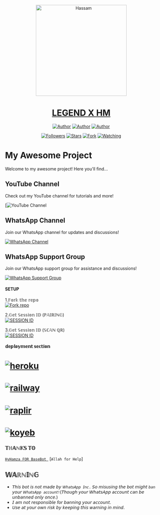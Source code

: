 <p align="center">  
  <a href="https://whatsapp.com/channel/0029VajDL6mHFxP88HXtWG3F">
    <img alt="Hassam" height="300" src="https://raw.githubusercontent.com/HsnCyber/LEGEND-X-HM/main/asset/logo.jpg">
    <h1 align="center">LEGEND X HM</h1>
  </a>
</p>
<p align="center">
<a href="https://github.com/HsnCyber"><img title="Author" src="https://img.shields.io/badge/HsnCyber-black?style=for-the-badge&logo=Github"></a> <a href="https://whatsapp.com/channel/0029VajDL6mHFxP88HXtWG3F"><img title="Author" src="https://img.shields.io/badge/CHANNEL-black?style=for-the-badge&logo=whatsapp"></a> <a href="https://wa.me/923183830766"><img title="Author" src="https://img.shields.io/badge/CHAT US-black?style=for-the-badge&logo=whatsapp"></a>
<p/>
<p align="center">
<a href="https://github.com/HsnCyber?tab=followers"><img title="Followers" src="https://img.shields.io/github/followers/HsnCyber?label=Followers&style=social"></a>
<a href="https://github.com/HsnCyber/LEGEND-X-HM/stargazers/"><img title="Stars" src="https://img.shields.io/github/stars/HsnCyber/LEGEND-X-HM?&style=social"></a>
<a href="https://github.com/HsnCyber/LEGEND-X-HM/network/members"><img title="Fork" src="https://img.shields.io/github/forks/HsnCyber/LEGEND-X-HM?style=social"></a>
<a href="https://github.com/HsnCyber/LEGEND-X-HM/watchers"><img title="Watching" src="https://img.shields.io/github/watchers/HsnCyber/LEGEND-X-HM?label=Watching&style=social"></a>
</p>

####  
# My Awesome Project

Welcome to my awesome project! Here you'll find...
## YouTube Channel

Check out my YouTube channel for tutorials and more!

[![YouTube Channel](https://youtube.com/@princeyt135?si=nCoAth2T5aUEICOL)
## WhatsApp Channel

Join our WhatsApp channel for updates and discussions!

[![WhatsApp Channel](https://img.shields.io/badge/Join-WhatsApp%20Channel-25D366?style=for-the-badge&logo=whatsapp)](https://whatsapp.com/channel/0029VajDL6mHFxP88HXtWG3F)
## WhatsApp Support Group

Join our WhatsApp support group for assistance and discussions!

[![WhatsApp Support Group](https://img.shields.io/badge/Join-WhatsApp%20Support%20Group-25D366?style=for-the-badge&logo=whatsapp)](https://chat.whatsapp.com/DAo9p6wO1ue1xr51Zy9uT4)

#### SETUP

1.𝔽𝕠𝕣𝕜 𝕥𝕙𝕖 𝕣𝕖𝕡𝕠
    <br>
<a href='https://github.com/HsnCyber/LEGEND-X-HM/fork' target="_blank"><img alt='Fork repo' src='https://img.shields.io/badge/Fork Repo-100000?style=for-the-badge&logo=scan&logoColor=white&labelColor=black&color=green'/></a>



2.𝔾𝕖𝕥 𝕊𝕖𝕤𝕤𝕚𝕠𝕟 𝕀𝔻 (ℙ𝔸𝕀ℝ𝕀ℕ𝔾)
    <br>
<a href='https://byte-session-2.vercel.app/' target="_blank"><img alt='SESSION ID' src='https://img.shields.io/badge/Session_id-100000?style=for-the-badge&logo=scan&logoColor=white&labelColor=black&color=green'/></a>


3.𝔾𝕖𝕥 𝕊𝕖𝕤𝕤𝕚𝕠𝕟 𝕀𝔻 (𝕊ℂ𝔸ℕ ℚℝ)
    <br>
<a href='https://legend-x-hm-session.vercel.app/' target="_blank"><img alt='SESSION ID' src='https://img.shields.io/badge/Session_id-100000?style=for-the-badge&logo=scan&logoColor=white&labelColor=black&color=green'/></a>


#### 𝕕𝕖𝕡𝕝𝕠𝕪𝕞𝕖𝕟𝕥 𝕤𝕖𝕔𝕥𝕚𝕠𝕟
# <a href="https://dashboard.heroku.com/new?template=https://github.com/HsnCyber/LEGEND-X-HM"><img title="heroku" src="https://img.shields.io/badge/DEPLOY ON HEROKU-h?color=green&style=for-the-badge&logo=msi"></a>
# <a href="https://railway.app/template/tM2McB?referralCode=v7Xehd"><img title="railway" src="https://img.shields.io/badge/DEPLOY ON RAILWAY-h?color=green&style=for-the-badge&logo=msi"></a>
# <a href="(https://replit.com/github/HsnCyber/LEGEND-X-HM"><img title="raplir" src="https://img.shields.io/badge/RAPLIT-h?color=green&style=for-the-badge&logo=msi"></a>
# <a href="https://Hassammd-9dedcea2edba.herokuapp.com/"><img title="koyeb" src="https://img.shields.io/badge/DEPLOY ON KYOEB-h?color=green&style=for-the-badge&logo=msi"></a>
### 𝕋ℍ𝔸ℕ𝕂𝕊 𝕋𝕆
 [`HyHamza FOR BaseBot `](https://github.com/HsnCyber)
  [`Allah for Help`]
  



   
## 𝕎𝔸ℝℕ𝕀ℕ𝔾
- 𝘛𝘩𝘪𝘴 𝘣𝘰𝘵 𝘪𝘴 𝘯𝘰𝘵 𝘮𝘢𝘥𝘦 𝘣𝘺 `𝘞𝘩𝘢𝘵𝘴𝘈𝘱𝘱 𝘐𝘯𝘤.` 𝘚𝘰 𝘮𝘪𝘴𝘶𝘴𝘪𝘯𝘨 𝘵𝘩𝘦 𝘣𝘰𝘵 𝘮𝘪𝘨𝘩𝘵 `𝘣𝘢𝘯` 𝘺𝘰𝘶𝘳 `𝘞𝘩𝘢𝘵𝘴𝘈𝘱𝘱 𝘢𝘤𝘤𝘰𝘶𝘯𝘵!`(𝘛𝘩𝘰𝘶𝘨𝘩 𝘺𝘰𝘶𝘳 𝘞𝘩𝘢𝘵𝘴𝘈𝘱𝘱 𝘢𝘤𝘤𝘰𝘶𝘯𝘵 𝘤𝘢𝘯 𝘣𝘦 𝘶𝘯𝘣𝘢𝘯𝘯𝘦𝘥 𝘰𝘯𝘭𝘺 𝘰𝘯𝘤𝘦.)
- 𝘐 𝘢𝘮 𝘯𝘰𝘵 𝘳𝘦𝘴𝘱𝘰𝘯𝘴𝘪𝘣𝘭𝘦 𝘧𝘰𝘳 𝘣𝘢𝘯𝘯𝘪𝘯𝘨 𝘺𝘰𝘶𝘳 𝘢𝘤𝘤𝘰𝘶𝘯𝘵.
- 𝘜𝘴𝘦 𝘢𝘵 𝘺𝘰𝘶𝘳 𝘰𝘸𝘯 𝘳𝘪𝘴𝘬 𝘣𝘺 𝘬𝘦𝘦𝘱𝘪𝘯𝘨 𝘵𝘩𝘪𝘴 𝘸𝘢𝘳𝘯𝘪𝘯𝘨 𝘪𝘯 𝘮𝘪𝘯𝘥.
                                                      
